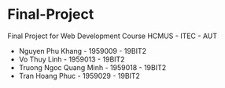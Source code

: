 # Final-Project
 Final Project for Web Development Course HCMUS - ITEC - AUT
 - Nguyen Phu Khang - 1959009 - 19BIT2
 - Vo Thuy Linh - 1959013 - 19BIT2
 - Truong Ngoc Quang Minh - 1959018 - 19BIT2
 - Tran Hoang Phuc - 1959029 - 19BIT2
